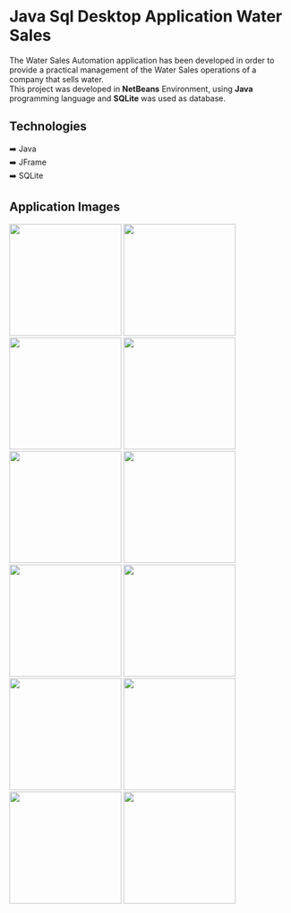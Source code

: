 # Java Sql Desktop Application Water Sales

The Water Sales Automation application has been developed in order to provide a practical management of the Water Sales operations of a company that sells water.
</br>
This project was developed in **NetBeans** Environment, using **Java** programming language and **SQLite** was used as database.

## Technologies
➡️ Java </br>
➡️ JFrame </br>
➡️ SQLite </br>


## Application Images

<p>
<a href="https://github.com/aydnuzn/Java-Sqlite-Desktop-Application-Water-Sales/blob/main/screenshot/1.png" target="_blank">
<img src="https://github.com/aydnuzn/Java-Sqlite-Desktop-Application-Water-Sales/blob/main/screenshot/1.png" width="200" style="max-width:100%;"></a>
 
<a href="https://github.com/aydnuzn/Java-Sqlite-Desktop-Application-Water-Sales/blob/main/screenshot/2.png" target="_blank">
<img src="https://github.com/aydnuzn/Java-Sqlite-Desktop-Application-Water-Sales/blob/main/screenshot/2.png" width="200" style="max-width:100%;"></a>
  
 <a href="https://github.com/aydnuzn/Java-Sqlite-Desktop-Application-Water-Sales/blob/main/screenshot/3.png" target="_blank">
<img src="https://github.com/aydnuzn/Java-Sqlite-Desktop-Application-Water-Sales/blob/main/screenshot/3.png" width="200" style="max-width:100%;"></a>
  
<a href="https://github.com/aydnuzn/Java-Sqlite-Desktop-Application-Water-Sales/blob/main/screenshot/4.png" target="_blank">
<img src="https://github.com/aydnuzn/Java-Sqlite-Desktop-Application-Water-Sales/blob/main/screenshot/4.png" width="200" style="max-width:100%;"></a>
  
<a href="https://github.com/aydnuzn/Java-Sqlite-Desktop-Application-Water-Sales/blob/main/screenshot/5.png" target="_blank">
<img src="https://github.com/aydnuzn/Java-Sqlite-Desktop-Application-Water-Sales/blob/main/screenshot/5.png" width="200" style="max-width:100%;"></a>
  
<a href="https://github.com/aydnuzn/Java-Sqlite-Desktop-Application-Water-Sales/blob/main/screenshot/6.png" target="_blank">
<img src="https://github.com/aydnuzn/Java-Sqlite-Desktop-Application-Water-Sales/blob/main/screenshot/6.png" width="200" style="max-width:100%;"></a>
  
<a href="https://github.com/aydnuzn/Java-Sqlite-Desktop-Application-Water-Sales/blob/main/screenshot/7.png" target="_blank">
<img src="https://github.com/aydnuzn/Java-Sqlite-Desktop-Application-Water-Sales/blob/main/screenshot/7.png" width="200" style="max-width:100%;"></a>
  
<a href="https://github.com/aydnuzn/Java-Sqlite-Desktop-Application-Water-Sales/blob/main/screenshot/8.png" target="_blank">
<img src="https://github.com/aydnuzn/Java-Sqlite-Desktop-Application-Water-Sales/blob/main/screenshot/8.png" width="200" style="max-width:100%;"></a>
  
<a href="https://github.com/aydnuzn/Java-Sqlite-Desktop-Application-Water-Sales/blob/main/screenshot/9.png" target="_blank">
<img src="https://github.com/aydnuzn/Java-Sqlite-Desktop-Application-Water-Sales/blob/main/screenshot/9.png" width="200" style="max-width:100%;"></a>
  
<a href="https://github.com/aydnuzn/Java-Sqlite-Desktop-Application-Water-Sales/blob/main/screenshot/10.png" target="_blank">
<img src="https://github.com/aydnuzn/Java-Sqlite-Desktop-Application-Water-Sales/blob/main/screenshot/10.png" width="200" style="max-width:100%;"></a>
  
<a href="https://github.com/aydnuzn/Java-Sqlite-Desktop-Application-Water-Sales/blob/main/screenshot/11.png" target="_blank">
<img src="https://github.com/aydnuzn/Java-Sqlite-Desktop-Application-Water-Sales/blob/main/screenshot/11.png" width="200" style="max-width:100%;"></a>
  
<a href="https://github.com/aydnuzn/Java-Sqlite-Desktop-Application-Water-Sales/blob/main/screenshot/12.png" target="_blank">
<img src="https://github.com/aydnuzn/Java-Sqlite-Desktop-Application-Water-Sales/blob/main/screenshot/12.png" width="200" style="max-width:100%;"></a>

</p>

